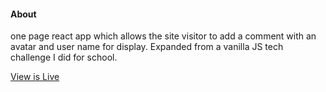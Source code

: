 #### About
one page react app which allows the site visitor to add a comment with an avatar and user name for display. Expanded from a vanilla JS tech challenge I did for school.

[View is Live](https://commentdemo.netlify.app/)
